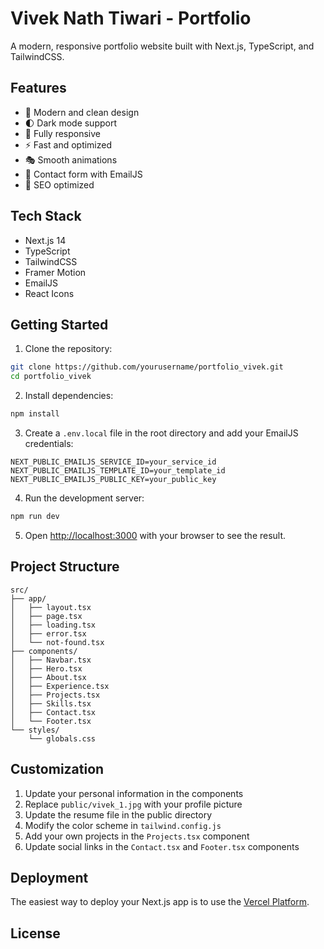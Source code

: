 # Vivek Nath Tiwari - Portfolio

A modern, responsive portfolio website built with Next.js, TypeScript, and TailwindCSS.

## Features

- 🎨 Modern and clean design
- 🌓 Dark mode support
- 📱 Fully responsive
- ⚡ Fast and optimized
- 🎭 Smooth animations
- 📧 Contact form with EmailJS
- 🎯 SEO optimized

## Tech Stack

- Next.js 14
- TypeScript
- TailwindCSS
- Framer Motion
- EmailJS
- React Icons

## Getting Started

1. Clone the repository:
```bash
git clone https://github.com/yourusername/portfolio_vivek.git
cd portfolio_vivek
```

2. Install dependencies:
```bash
npm install
```

3. Create a `.env.local` file in the root directory and add your EmailJS credentials:
```env
NEXT_PUBLIC_EMAILJS_SERVICE_ID=your_service_id
NEXT_PUBLIC_EMAILJS_TEMPLATE_ID=your_template_id
NEXT_PUBLIC_EMAILJS_PUBLIC_KEY=your_public_key
```

4. Run the development server:
```bash
npm run dev
```

5. Open [http://localhost:3000](http://localhost:3000) with your browser to see the result.

## Project Structure

```
src/
├── app/
│   ├── layout.tsx
│   ├── page.tsx
│   ├── loading.tsx
│   ├── error.tsx
│   └── not-found.tsx
├── components/
│   ├── Navbar.tsx
│   ├── Hero.tsx
│   ├── About.tsx
│   ├── Experience.tsx
│   ├── Projects.tsx
│   ├── Skills.tsx
│   ├── Contact.tsx
│   └── Footer.tsx
└── styles/
    └── globals.css
```

## Customization

1. Update your personal information in the components
2. Replace `public/vivek_1.jpg` with your profile picture
3. Update the resume file in the public directory
4. Modify the color scheme in `tailwind.config.js`
5. Add your own projects in the `Projects.tsx` component
6. Update social links in the `Contact.tsx` and `Footer.tsx` components

## Deployment

The easiest way to deploy your Next.js app is to use the [Vercel Platform](https://vercel.com/new).

## License

 